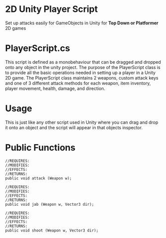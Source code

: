 2D Unity Player Script
======================

Set up attacks easily for GameObjects in Unity for **Top Down or Platformer** 2D games

PlayerScript.cs
===============

This script is defined as a monobehaviour that can be dragged and dropped onto any object in the unity project.  The purpose of the PlayerScript class is to provide all the basic operations needed in setting up a player in a Unity 2D game.  The PlayerScript class maintains 2 weapons, custom attack keys and one of 3 different attack methods for each weapon, item inventory, player movement, health, damage, and direction.

Usage
=============
This is just like any other script used in Unity where you can drag and drop it onto an object and the script will appear in that objects inspector. 

Public Functions
================

```
//REQUIRES: 
//MODIFIES: 
//EFFECTS: 
//RETURNS: 
public void attack (Weapon w);
		
//REQUIRES: 
//MODIFIES: 
//EFFECTS: 
//RETURNS: 
public void jab (Weapon w, Vector3 dir);

//REQUIRES: 
//MODIFIES: 
//EFFECTS: 
//RETURNS: 
public void shoot (Weapon w, Vector3 dir);

```
